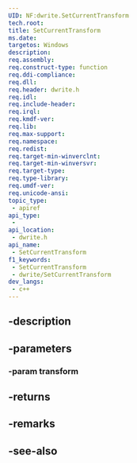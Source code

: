 ```yaml
---
UID: NF:dwrite.SetCurrentTransform
tech.root: 
title: SetCurrentTransform
ms.date: 
targetos: Windows
description: 
req.assembly: 
req.construct-type: function
req.ddi-compliance: 
req.dll: 
req.header: dwrite.h
req.idl: 
req.include-header: 
req.irql: 
req.kmdf-ver: 
req.lib: 
req.max-support: 
req.namespace: 
req.redist: 
req.target-min-winverclnt: 
req.target-min-winversvr: 
req.target-type: 
req.type-library: 
req.umdf-ver: 
req.unicode-ansi: 
topic_type:
 - apiref
api_type:
 - 
api_location:
 - dwrite.h
api_name:
 - SetCurrentTransform
f1_keywords:
 - SetCurrentTransform
 - dwrite/SetCurrentTransform
dev_langs:
 - c++
---
```


## -description

## -parameters

### -param transform

## -returns

## -remarks

## -see-also

